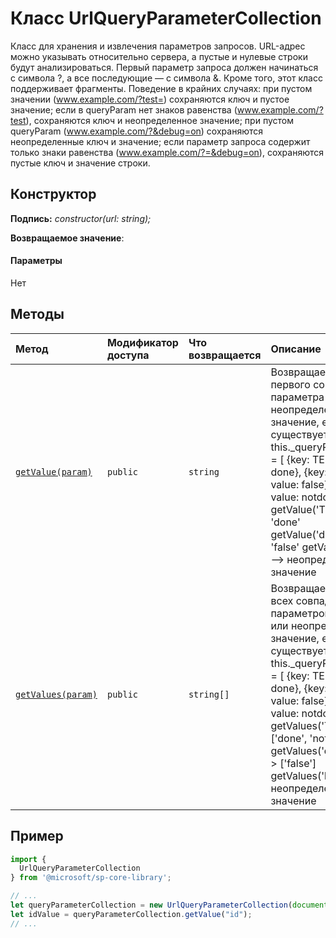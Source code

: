 # <a name="urlqueryparametercollection-class"></a>Класс UrlQueryParameterCollection







Класс для хранения и извлечения параметров запросов. URL-адрес можно указывать относительно сервера, а пустые и нулевые строки будут анализироваться. Первый параметр запроса должен начинаться с символа ?, а все последующие — с символа &. Кроме того, этот класс поддерживает фрагменты. Поведение в крайних случаях: при пустом значении (www.example.com/?test=) сохраняются ключ и пустое значение; если в queryParam нет знаков равенства (www.example.com/?test), сохраняются ключ и неопределенное значение; при пустом queryParam (www.example.com/?&debug=on) сохраняются неопределенные ключ и значение; если параметр запроса содержит только знаки равенства (www.example.com/?=&debug=on), сохраняются пустые ключ и значение строки.


## <a name="constructor"></a>Конструктор


**Подпись:** _constructor(url: string);_

**Возвращаемое значение**: 



#### <a name="parameters"></a>Параметры
Нет





## <a name="methods"></a>Методы

| Метод       | Модификатор доступа | Что возвращается  | Описание|
|:-------------|:----|:-------|:-----------|
|[`getValue(param)`](getvalue-urlqueryparametercollection.md)     | `public` | `string` | Возвращает значение первого совпадающего параметра запроса или неопределенное значение, если ключ не существует. Примеры: this._queryParameterList = [ {key: TEST, value: done}, {key: DEBUG, value: false}, {key: TEST, value: notdone}] getValue('TEST') ---> 'done' getValue('debug') ---> 'false' getValue('lost') ---> неопределенное значение |
|[`getValues(param)`](getvalues-urlqueryparametercollection.md)     | `public` | `string[]` | Возвращает значения всех совпадающих параметров запроса или неопределенное значение, если ключ не существует. Примеры: this._queryParameterList = [ {key: TEST, value: done}, {key: DEBUG, value: false}, {key: TEST, value: notdone}] getValues('TEST') ---> ['done', 'notdone'] getValues('debug') ---> ['false'] getValues('lost') ---> неопределенное значение |

## <a name="sample"></a>Пример

```ts
import {
  UrlQueryParameterCollection
} from '@microsoft/sp-core-library';

// ...
let queryParameterCollection = new UrlQueryParameterCollection(document.URL);
let idValue = queryParameterCollection.getValue("id");
// ...
```



